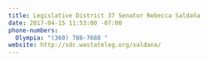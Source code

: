 ```yaml
---
title: Legislative District 37 Senator Rebecca Saldaña
date: 2017-04-15 11:53:00 -07:00
phone-numbers:
  Olympia: "(360) 786-7688 "
website: http://sdc.wastateleg.org/saldana/
---
```


